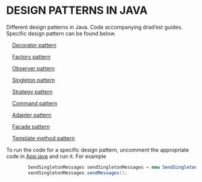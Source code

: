 # DESIGN PATTERNS IN JAVA

Different design patterns in Java. Code accompanying drad’est guides. Specific design pattern can be found below.

&nbsp;&nbsp;&nbsp;&nbsp;[Decorator pattern](https://github.com/dRadest/designpatterns/tree/master/src/main/java/com/dradest/designpatterns/decoratorpattern)

&nbsp;&nbsp;&nbsp;&nbsp;[Factory pattern](https://github.com/dRadest/designpatterns/tree/master/src/main/java/com/dradest/designpatterns/factorypattern)

&nbsp;&nbsp;&nbsp;&nbsp;[Observer pattern](https://github.com/dRadest/designpatterns/tree/master/src/main/java/com/dradest/designpatterns/observerpattern)

&nbsp;&nbsp;&nbsp;&nbsp;[Singleton pattern](https://github.com/dRadest/designpatterns/tree/master/src/main/java/com/dradest/designpatterns/singletonpattern)

&nbsp;&nbsp;&nbsp;&nbsp;[Strategy pattern](https://github.com/dRadest/designpatterns/tree/master/src/main/java/com/dradest/designpatterns/strategy)

&nbsp;&nbsp;&nbsp;&nbsp;[Command pattern](https://github.com/dRadest/designpatterns/tree/master/src/main/java/com/dradest/designpatterns/commandpattern)

&nbsp;&nbsp;&nbsp;&nbsp;[Adapter pattern](https://github.com/dRadest/designpatterns/tree/master/src/main/java/com/dradest/designpatterns/adapterpattern)

&nbsp;&nbsp;&nbsp;&nbsp;[Facade pattern](https://github.com/dRadest/designpatterns/tree/master/src/main/java/com/dradest/designpatterns/facadepattern)

&nbsp;&nbsp;&nbsp;&nbsp;[Template method pattern](https://github.com/dRadest/designpatterns/tree/master/src/main/java/com/dradest/designpatterns/templatemethod)

To run the code for a specific design pattern, uncomment the appropriate code in [App.java](https://github.com/dRadest/designpatterns/blob/master/src/main/java/com/dradest/designpatterns/App.java) and run it. For example


```java
        SendSingletonMessages sendSingletonMessages = new SendSingletonMessages();
        sendSingletonMessages.sendMessages();
```

